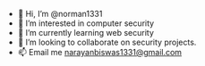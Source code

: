 - 👋 Hi, I’m @norman1331
- 👀 I’m interested in computer security
- 🌱 I’m currently learning web security
- 💞️ I’m looking to collaborate on security projects.
- 📫 Email me narayanbiswas1331@gmail.com

<!---
norman1331/norman1331 is a ✨ special ✨ repository because its `README.md` (this file) appears on your GitHub profile.
You can click the Preview link to take a look at your changes.
--->

